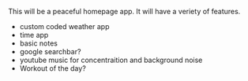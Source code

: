 This will be a peaceful homepage app. It will have a veriety of features.
- custom coded weather app
- time app
- basic notes
- google searchbar?
- youtube music for concentraition and background noise
- Workout of the day? 
